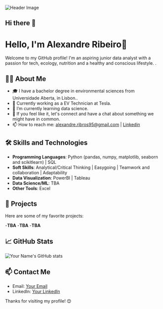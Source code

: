 ![Header Image](https://www.canva.com/design/DAGJKX9U5DQ/fwKmuq5RGC0oVrMKVYEJGQ/view?utm_content=DAGJKX9U5DQ&utm_campaign=designshare&utm_medium=link&utm_source=editor)

## Hi there 👋

# Hello, I'm Alexandre Ribeiro👋

Welcome to my GitHub profile! 
I'm an aspiring junior data analyst with a passion for tech, ecology, nutrition and a healthy and conscious lifestyle. . 

## 🧑‍💻 About Me

- 🎓 I have a bachelor degree in environmental sciences from Universidade Aberta, in Lisbon..
- 💼 Currently working as a EV Technician at Tesla.
- 🌱 I’m currently learning data science.
- 💬 If you feel like it, let's connect and have a chat about something we might have in common.
- 📫 How to reach me: alexandre.ribros95@gmail.com | [Linkedin](https://www.linkedin.com/in/alexandre-ribeiro-264445279/)

## 🛠️ Skills and Technologies

- **Programming Languages**: Python (pandas, numpy, matplotlib, seaborn and scikitlearn) | SQL
- **Soft Skills**: Analytical/Critical Thinking | Easygoing | Teamwork and collaboration | Adaptability 
- **Data Visualization**: PowerBI | Tableau
- **Data Science/ML**: TBA
- **Other Tools**: Excel

## 🌟 Projects

Here are some of my favorite projects:

-**TBA**
-**TBA**
-**TBA**

## 📈 GitHub Stats

![Your Name's GitHub stats](https://github-readme-stats.vercel.app/api?username=YourGitHubUsername&show_icons=true&theme=radical)

## 📫 Contact Me

- Email: [Your Email](alexandre.ribros95@gmail.com)
- LinkedIn: [Your LinkedIn](https://www.linkedin.com/in/alexandre-ribeiro-264445279/)

Thanks for visiting my profile! 😊
<!--
**h4Sh1G/h4Sh1G** is a ✨ _special_ ✨ repository because its `README.md` (this file) appears on your GitHub profile.

Here are some ideas to get you started:

- 🔭 I’m currently working on ...
- 🌱 I’m currently learning ...
- 👯 I’m looking to collaborate on ...
- 🤔 I’m looking for help with ...
- 💬 Ask me about ...
- 📫 How to reach me: ...
- 😄 Pronouns: ...
- ⚡ Fun fact: ...
-->
